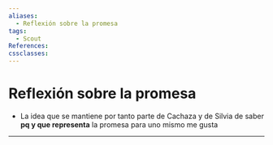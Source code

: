 ```yaml
---
aliases:
  - Reflexión sobre la promesa
tags:
  - Scout
References: 
cssclasses:
---
```

# Reflexión sobre la promesa
+ La idea que se mantiene por tanto parte de Cachaza y de Silvia de saber **pq y que representa** la promesa para uno mismo me gusta
***